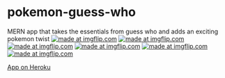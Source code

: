 # pokemon-guess-who
MERN app that takes the essentials from guess who and adds an exciting pokemon twist
<a href="https://imgflip.com/gif/207te9"><img src="https://i.imgflip.com/207te9.gif" title="made at imgflip.com"/></a>
<a href="https://imgflip.com/gif/207tvs"><img src="https://i.imgflip.com/207tvs.gif" title="made at imgflip.com"/></a>
<a href="https://imgflip.com/gif/207ucm"><img src="https://i.imgflip.com/207ucm.gif" title="made at imgflip.com"/></a>
<a href="https://imgflip.com/gif/207v63"><img src="https://i.imgflip.com/207v63.gif" title="made at imgflip.com"/></a>
<a href="https://imgflip.com/gif/207wxn"><img src="https://i.imgflip.com/207wxn.gif" title="made at imgflip.com"/></a>
<a href="https://imgflip.com/gif/207x7z"><img src="https://i.imgflip.com/207x7z.gif" title="made at imgflip.com"/></a>
<p><a href="https://calm-hamlet-36261.herokuapp.com/">App on Heroku</a></p>





